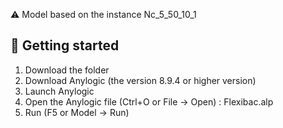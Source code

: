 ⚠️ Model based on the instance Nc_5_50_10_1

## 🚀 Getting started

1. Download the folder
2. Download Anylogic (the version 8.9.4 or higher version)
3. Launch Anylogic
4. Open the Anylogic file (Ctrl+O or File -> Open) : Flexibac.alp
5. Run (F5 or Model -> Run)
